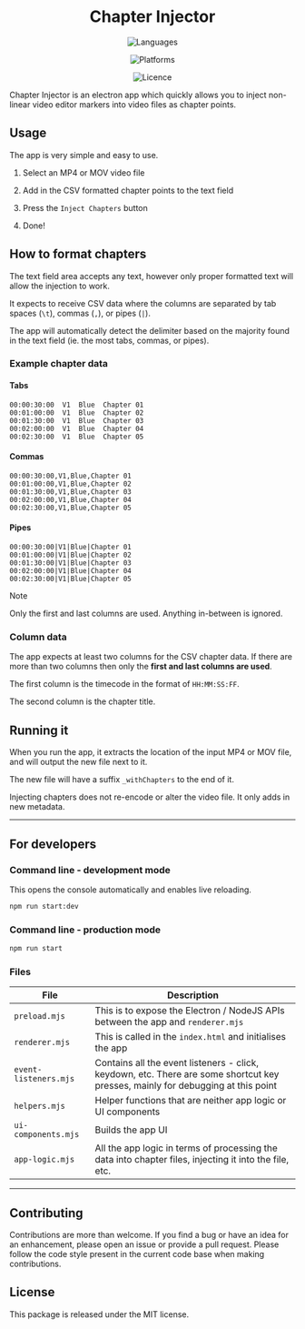 <div align="center">

# Chapter Injector

![Languages](https://img.shields.io/badge/Languages-Javascript%20|%20NodeJS-white?labelColor=orange&style=flat)

![Platforms](https://img.shields.io/badge/Platforms-Windows%20|%20macOS-white?labelColor=gray&style=flat)

![Licence](https://img.shields.io/badge/Licence-MIT-white?labelColor=blue&style=flat)

</div>

Chapter Injector is an electron app which quickly allows you to inject non-linear video editor markers into video files as chapter points.

## Usage

The app is very simple and easy to use.

1. Select an MP4 or MOV video file

1. Add in the CSV formatted chapter points to the text field

1. Press the `Inject Chapters` button

1. Done!

## How to format chapters

The text field area accepts any text, however only proper formatted text will allow the injection to work.

It expects to receive CSV data where the columns are separated by tab spaces (`\t`), commas (`,`), or pipes (`|`).

The app will automatically detect the delimiter based on the majority found in the text field (ie. the most tabs, commas, or pipes).

### Example chapter data

#### Tabs

```csv
00:00:30:00  V1  Blue  Chapter 01
00:01:00:00  V1  Blue  Chapter 02
00:01:30:00  V1  Blue  Chapter 03
00:02:00:00  V1  Blue  Chapter 04
00:02:30:00  V1  Blue  Chapter 05
```

#### Commas

```csv
00:00:30:00,V1,Blue,Chapter 01
00:01:00:00,V1,Blue,Chapter 02
00:01:30:00,V1,Blue,Chapter 03
00:02:00:00,V1,Blue,Chapter 04
00:02:30:00,V1,Blue,Chapter 05
```

#### Pipes

```csv
00:00:30:00|V1|Blue|Chapter 01
00:01:00:00|V1|Blue|Chapter 02
00:01:30:00|V1|Blue|Chapter 03
00:02:00:00|V1|Blue|Chapter 04
00:02:30:00|V1|Blue|Chapter 05
```

> [!Note]
> Only the first and last columns are used. Anything in-between is ignored.

### Column data

The app expects at least two columns for the CSV chapter data. If there are more than two columns then only the **first and last columns are used**.

The first column is the timecode in the format of `HH:MM:SS:FF`.

The second column is the chapter title.

## Running it

When you run the app, it extracts the location of the input MP4 or MOV file, and will output the new file next to it.

The new file will have a suffix `_withChapters` to the end of it.

Injecting chapters does not re-encode or alter the video file. It only adds in new metadata.

---

## For developers

### Command line - development mode

This opens the console automatically and enables live reloading.

```sh
npm run start:dev
```

### Command line - production mode

```sh
npm run start
```

### Files

| File | Description |
|-|-|
| `preload.mjs` | This is to expose the Electron / NodeJS APIs between the app and `renderer.mjs` |
| `renderer.mjs` | This is called in the `index.html` and initialises the app |
| `event-listeners.mjs` | Contains all the event listeners - click, keydown, etc. There are some shortcut key presses, mainly for debugging at this point |
| `helpers.mjs` | Helper functions that are neither app logic or UI components |
| `ui-components.mjs` | Builds the app UI |
| `app-logic.mjs` | All the app logic in terms of processing the data into chapter files, injecting it into the file, etc. |

---

## Contributing

Contributions are more than welcome. If you find a bug or have an idea for an enhancement, please open an issue or provide a pull request. Please follow the code style present in the current code base when making contributions.

## License

This package is released under the MIT license.
